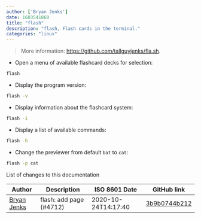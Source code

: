 ```yaml
---
author: ['Bryan Jenks']
date: 1603541860
title: "flash"
description: "flash, Flash cards in the terminal."
categories: "linux"
---
```

> More information: <https://github.com/tallguyjenks/fla.sh>.

- Open a menu of available flashcard decks for selection:

```bash
flash
```

- Display the program version:

```bash
flash -v
```

- Display information about the flashcard system:

```bash
flash -i
```

- Display a list of available commands:

```bash
flash -h
```

- Change the previewer from default `bat` to `cat`:

```bash
flash -p cat
```
List of changes to this documentation


Author | Description | ISO 8601 Date | GitHub link
------|-----|-----|-----
[Bryan Jenks](mailto:bryanjenks@protonmail.com) | flash: add page (#4712) | 2020-10-24T14:17:40 | [3b9b0744b212](https://github.com/tldr-pages/tldr/commit/3b9b0744b2126ce73094266e77abca6ec27aaac0)

